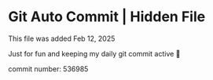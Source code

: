 # Git Auto Commit | Hidden File

This file was added Feb 12, 2025

Just for fun and keeping my daily git commit active 🤪

commit number: 536985
